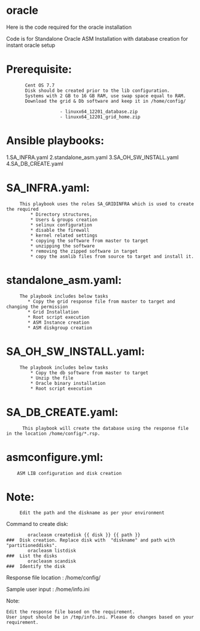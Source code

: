 # oracle
Here is the code required for the oracle installation

Code is for Standalone Oracle ASM Installation with database creation for instant oracle setup
                

 Prerequisite:
 =============
           Cent OS 7.7
           Disk should be created prior to the lib configuration.
           Systems with 2 GB to 16 GB RAM, use swap space equal to RAM.
           Download the grid & Db software and keep it in /home/config/
           
                        - linuxx64_12201_database.zip
                        - linuxx64_12201_grid_home.zip
      
Ansible playbooks:
==================

1.SA_INFRA.yaml
2.standalone_asm.yaml
3.SA_OH_SW_INSTALL.yaml
4.SA_DB_CREATE.yaml

SA_INFRA.yaml:
==============
          
         This playbook uses the roles SA_GRIDINFRA which is used to create the required 
             * Directory structures,
             * Users & groups creation
             * selinux configuration
             * disable the firewall 
             * kernel related settings
             * copying the software from master to target 
             * unzipping the software 
             * removing the zipped software in target
             * copy the asmlib files from source to target and install it.
 
standalone_asm.yaml:
====================
         The playbook includes below tasks
            * Copy the grid response file from master to target and changing the permission
            * Grid Installation
            * Root script execution
            * ASM Instance creation
            * ASM diskgroup creation
         
SA_OH_SW_INSTALL.yaml:
======================
         The playbook includes below tasks
             * Copy the db software from master to target
             * Unzip the file
             * Oracle binary installation
             * Root script execution
 
 SA_DB_CREATE.yaml:
 ==================
          This playbook will create the database using the response file in the location /home/config/*.rsp. 
          
asmconfigure.yml:
=================
        ASM LIB configuration and disk creation

Note:
=====
         Edit the path and the diskname as per your environment

Command to create disk:

            oracleasm createdisk {{ disk }} {{ path }}                                        ###  Disk creation. Replace disk with  "diskname" and path with "partitioneddisks".
            oracleasm listdisk                                                                ###  List the disks
            oracleasm scandisk                                                                ###  Identify the disk
                     
 Response file location :  /home/config/
 
 Sample user input      : /home/info.ini
 
 
 
Note:
 
    Edit the response file based on the requirement.
    User input should be in /tmp/info.ini. Please do changes based on your requirement.
    

                   

            


         

